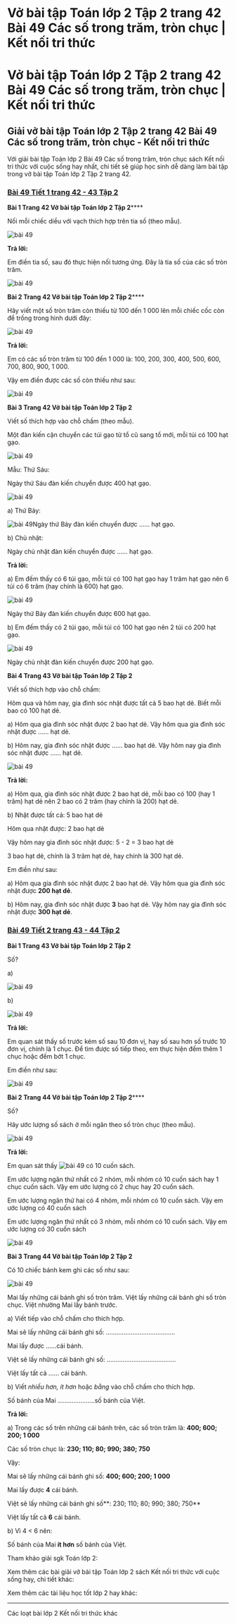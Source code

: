 # Vở bài tập Toán lớp 2 Tập 2 trang 42 Bài 49 Các số trong trăm, tròn chục | Kết nối tri thức

# Vở bài tập Toán lớp 2 Tập 2 trang 42 Bài 49 Các số trong trăm, tròn chục | Kết nối tri thức

## Giải vở bài tập Toán lớp 2 Tập 2 trang 42 Bài 49 Các số trong trăm, tròn chục - Kết nối tri thức

Với giải bài tập Toán lớp 2 Bài 49 Các số trong trăm, tròn chục sách Kết nối tri thức với cuộc sống hay nhất, chi tiết sẽ giúp học sinh dễ dàng làm bài tập trong vở bài tập Toán lớp 2 Tập 2 trang 42.

### [**Bài 49 Tiết 1 trang 42 - 43 Tập 2**](https://vietjack.com/vbt-toan-2-kn/bai-49-tiet-1-trang-42-43-tap-2.jsp)

**Bài 1 Trang 42 Vở bài tập Toán lớp 2 Tập 2******

Nối mỗi chiếc diều với vạch thích hợp trên tia số (theo mẫu). 

![bài 49](https://vietjack.com/vbt-toan-2-kn/images/bai-49-cac-so-trong-tram-tron-chuc-40175.png)

**Trả lời:**

Em điền tia số, sau đó thực hiện nối tương ứng. Đây là tia số của các số tròn trăm.

![bài 49](https://vietjack.com/vbt-toan-2-kn/images/bai-49-cac-so-trong-tram-tron-chuc-40176.png)

**Bài 2 Trang 42 Vở bài tập Toán lớp 2 Tập 2******

Hãy viết một số tròn trăm còn thiếu từ 100 dến 1 000 lên mỗi chiếc cốc còn để trống trong hình dưới đây:

![bài 49](https://vietjack.com/vbt-toan-2-kn/images/bai-49-cac-so-trong-tram-tron-chuc-40177.png)

**Trả lời:**

Em có các số tròn trăm từ 100 đến 1 000 là: 100, 200, 300, 400, 500, 600, 700, 800, 900, 1 000.

Vậy em điền được các số còn thiếu như sau:

![bài 49](https://vietjack.com/vbt-toan-2-kn/images/bai-49-cac-so-trong-tram-tron-chuc-40178.png)

**Bài 3 Trang 42 Vở bài tập Toán lớp 2 Tập 2**

Viết số thích hợp vào chỗ chấm (theo mẫu).

Một đàn kiến cận chuyển các túi gạo từ tổ cũ sang tổ mới, mỗi túi có 100 hạt gạo.

![bài 49](https://vietjack.com/vbt-toan-2-kn/images/bai-49-cac-so-trong-tram-tron-chuc-40167.png)

Mẫu: Thứ Sáu: 

Ngày thứ Sáu đàn kiến chuyển được 400 hạt gạo.

![bài 49](https://vietjack.com/vbt-toan-2-kn/images/bai-49-cac-so-trong-tram-tron-chuc-40169.png)

a) Thứ Bảy: 

![bài 49](https://vietjack.com/vbt-toan-2-kn/images/bai-49-cac-so-trong-tram-tron-chuc-40168.png)Ngày thứ Bảy đàn kiến chuyển được …… hạt gạo.

b) Chủ nhật: 

Ngày chủ nhật đàn kiến chuyển được …… hạt gạo.

**Trả lời:**

a) Em đếm thấy có 6 túi gạo, mỗi túi có 100 hạt gạo hay 1 trăm hạt gạo nên 6 túi có 6 trăm (hay chính là 600) hạt gạo.

![bài 49](https://vietjack.com/vbt-toan-2-kn/images/bai-49-cac-so-trong-tram-tron-chuc-40172.png)

Ngày thứ Bảy đàn kiến chuyển được 600 hạt gạo.

b) Em đếm thấy có 2 túi gạo, mỗi túi có 100 hạt gạo nên 2 túi có 200 hạt gạo.

![bài 49](https://vietjack.com/vbt-toan-2-kn/images/bai-49-cac-so-trong-tram-tron-chuc-40170.png)

Ngày chủ nhật đàn kiến chuyển được 200 hạt gạo.

**Bài 4 Trang 43 Vở bài tập Toán lớp 2 Tập 2**

Viết số thích hợp vào chỗ chấm:

Hôm qua và hôm nay, gia đình sóc nhặt được tất cả 5 bao hạt dẻ. Biết mỗi bao có 100 hạt dẻ.

a) Hôm qua gia đình sóc nhặt được 2 bao hạt dẻ. Vậy hôm qua gia đình sóc nhặt được …… hạt dẻ.

b) Hôm nay, gia đình sóc nhặt được …… bao hạt dẻ. Vậy hôm nay gia đình sóc nhặt được …… hạt dẻ.

![bài 49](https://vietjack.com/vbt-toan-2-kn/images/bai-49-cac-so-trong-tram-tron-chuc-40179.png)

**Trả lời:**

a) Hôm qua, gia đình sóc nhặt được 2 bao hạt dẻ, mỗi bao có 100 (hay 1 trăm) hạt dẻ nên 2 bao có 2 trăm (hay chính là 200) hạt dẻ.

b) Nhặt được tất cả: 5 bao hạt dẻ

Hôm qua nhặt được: 2 bao hạt dẻ

Vậy hôm nay gia đình sóc nhặt được: 5 - 2 = 3 bao hạt dẻ

3 bao hạt dẻ, chính là 3 trăm hạt dẻ, hay chính là 300 hạt dẻ.

Em điền như sau:

a) Hôm qua gia đình sóc nhặt được 2 bao hạt dẻ. Vậy hôm qua gia đình sóc nhặt được **200 hạt dẻ**.

b) Hôm nay, gia đình sóc nhặt được **3** bao hạt dẻ. Vậy hôm nay gia đình sóc nhặt được **300 hạt dẻ**.

### [**Bài 49 Tiết 2 trang 43 - 44 Tập 2**](https://vietjack.com/vbt-toan-2-kn/bai-49-tiet-2-trang-43-44-tap-2.jsp)

**Bài 1 Trang 43 Vở bài tập Toán lớp 2 Tập 2**

Số?

a)

![bài 49](https://vietjack.com/vbt-toan-2-kn/images/bai-49-cac-so-trong-tram-tron-chuc-40173.png)

b)

![bài 49](https://vietjack.com/vbt-toan-2-kn/images/bai-49-cac-so-trong-tram-tron-chuc-40171.png)

**Trả lời:**

Em quan sát thấy số trước kém số sau 10 đơn vị, hay số sau hơn số trước 10 đơn vị, chính là 1 chục. Để tìm được số tiếp theo, em thực hiện đếm thêm 1 chục hoặc đếm bớt 1 chục.

Em điền như sau:

![bài 49](https://vietjack.com/vbt-toan-2-kn/images/bai-49-cac-so-trong-tram-tron-chuc-40180.png)

**Bài 2 Trang 44 Vở bài tập Toán lớp 2 Tập 2******

Số?

Hãy ước lượng số sách ở mỗi ngăn theo số tròn chục (theo mẫu).

![bài 49](https://vietjack.com/vbt-toan-2-kn/images/bai-49-cac-so-trong-tram-tron-chuc-40181.png)

**Trả lời:**

Em quan sát thấy ![bài 49](https://vietjack.com/vbt-toan-2-kn/images/bai-49-cac-so-trong-tram-tron-chuc-40184.png) có 10 cuốn sách.

Em ước lượng ngăn thứ nhất có 2 nhóm, mỗi nhóm có 10 cuốn sách hay 1 chục cuốn sách. Vậy em ước lượng có 2 chục hay 20 cuốn sách.

Em ước lượng ngăn thứ hai có 4 nhóm, mỗi nhóm có 10 cuốn sách. Vậy em ước lượng có 40 cuốn sách

Em ước lượng ngăn thứ nhất có 3 nhóm, mỗi nhóm có 10 cuốn sách. Vậy em ước lượng có 30 cuốn sách

![bài 49](https://vietjack.com/vbt-toan-2-kn/images/bai-49-cac-so-trong-tram-tron-chuc-40183.png)

**Bài 3 Trang 44 Vở bài tập Toán lớp 2 Tập 2**

Có 10 chiếc bánh kem ghi các số như sau: 

![bài 49](https://vietjack.com/vbt-toan-2-kn/images/bai-49-cac-so-trong-tram-tron-chuc-40182.png)

Mai lấy những cái bánh ghi số tròn trăm. Việt lấy những cái bánh ghi số tròn chục. Việt nhường Mai lấy bánh trước.

a) Viết tiếp vào chỗ chấm cho thích hợp.

Mai sẽ lấy những cái bánh ghi số: …………………………………

Mai lấy được ……cái bánh.

Việt sẽ lấy những cái bánh ghi số: …………………………………

Việt lấy tất cả …… cái bánh.

b) Viết _nhiều hơn, ít hơn_ hoặc _bằng_ vào chỗ chấm cho thích hợp.

Số bánh của Mai …………………số bánh của Việt.

**Trả lời:**

a) Trong các số trên những cái bánh trên, các số tròn trăm là: **400; 600; 200; 1 000**

Các số tròn chục là: **230; 110; 80; 990; 380; 750**

Vậy:

Mai sẽ lấy những cái bánh ghi số: **400; 600; 200; 1 000**

Mai lấy được **4** cái bánh.

Việt sẽ lấy những cái bánh ghi số**: 230; 110; 80; 990; 380; 750**

Việt lấy tất cả **6** cái bánh.

b) Vì 4 < 6 nên:

Số bánh của Mai **ít hơn** số bánh của Việt.

Tham khảo giải sgk Toán lớp 2:

Xem thêm các bài giải vở bài tập Toán lớp 2 sách Kết nối tri thức với cuộc sống hay, chi tiết khác:

Xem thêm các tài liệu học tốt lớp 2 hay khác:

* * *

Các loạt bài lớp 2 Kết nối tri thức khác
